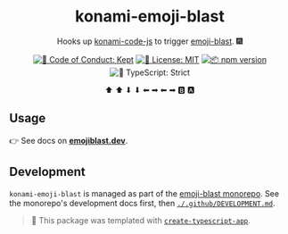 <h1 align="center">konami-emoji-blast</h1>

<p align="center">
  Hooks up <a href="https://github.com/Haeresis/konami-code-js">konami-code-js</a> to trigger <a href="https://github.com/JoshuaKGoldberg/emoji-blast/packages/emoji-blast">emoji-blast</a>.
  🎆
</p>

<p align="center">
	<a href="https://github.com/JoshuaKGoldberg/emoji-blast/blob/main/.github/CODE_OF_CONDUCT.md" target="_blank"><img alt="🤝 Code of Conduct: Kept" src="https://img.shields.io/badge/%F0%9F%A4%9D_code_of_conduct-kept-21bb42" /></a>
	<a href="https://github.com/JoshuaKGoldberg/konami-emoji-blast/blob/main/LICENSE.md" target="_blank"><img alt="📝 License: MIT" src="https://img.shields.io/badge/%F0%9F%93%9D_license-MIT-21bb42.svg"></a>
	<a href="http://npmjs.com/package/konami-emoji-blast"><img alt="📦 npm version" src="https://img.shields.io/npm/v/konami-emoji-blast?color=21bb42&label=%F0%9F%93%A6%20npm" /></a>
	<img alt="💪 TypeScript: Strict" src="https://img.shields.io/badge/%F0%9F%92%AA_typescript-strict-21bb42.svg" />
</p>

<p align="center">
	⬆ ⬆ ⬇ ⬇ ⬅ ➡ ⬅ ➡ 🅱 🅰
</p>

## Usage

👉 See docs on **[emojiblast.dev](https://emojiblast.dev)**.

## Development

`konami-emoji-blast` is managed as part of the <a href="https://github.com/JoshuaKGoldberg/emoji-blast">emoji-blast monorepo</a>.
See the monorepo's development docs first, then [`./.github/DEVELOPMENT.md`](.github/DEVELOPMENT.md).

> 💙 This package was templated with [`create-typescript-app`](https://github.com/JoshuaKGoldberg/create-typescript-app).
